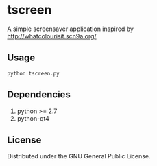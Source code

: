 # tscreen

A simple screensaver application inspired by http://whatcolourisit.scn9a.org/

## Usage

    python tscreen.py

## Dependencies

1. python >= 2.7
2. python-qt4

## License

Distributed under the GNU General Public License.
